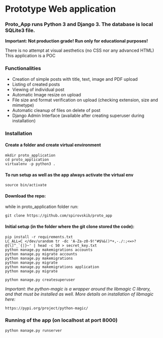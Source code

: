 # Prototype Web application  
### Proto_App runs Python 3 and Django 3. The database is local SQLite3 file.  
  
**Important: Not production grade! Run only for educational purposes!**   

There is no attempt at visual aesthetics (no CSS nor any advanced HTML)
This application is a POC
  
### Functionalities  
- Creation of simple posts with title, text, image and PDF upload
- Listing of created posts
- Viewing of individual post
- Automatic Image resize on upload
- File size and format verification on upload (checking extension, size and mimetype)
- Automatic cleanup of files on delete of post
- Django Admin Interface (available after creating superuser during installation)

### Installation  
#### Create a folder and create virtual environment  
  
    mkdir proto_application
    cd proto_application
    virtualenv -p python3 .

#### To run setup as well as the app always activate the virtual env  
    source bin/activate
  
#### Download the repo:  
while in proto_application folder run:   

    git clone https://github.com/spirovskib/proto_app

#### Initial setup (in the folder where the git clone stored the code):  
    pip install -r requirements.txt
    LC_ALL=C </dev/urandom tr -dc 'A-Za-z0-9!"#$%&()*+,-./:;<=>?@[\]^_`{|}~' | head -c 50 > secret_key.txt
    python manage.py makemigrations accounts
    python manage.py migrate accounts
    python manage.py makemigrations 
    python manage.py migrate
    python manage.py makemigrations application
    python manage.py migrate

    python manage.py createsuperuser

*Important: the python-magic is a wrapper around the libmagic C library, and that must be installed as well. More details on installation of libmagic here:*

    https://pypi.org/project/python-magic/

### Running of the app (on localhost at port 8000)  
    python manage.py runserver
